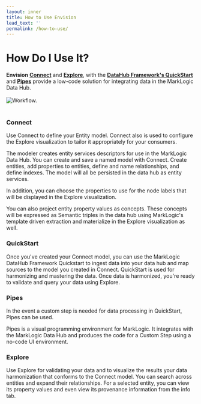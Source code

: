 ```yaml
---
layout: inner
title: How to Use Envision
lead_text: ''
permalink: /how-to-use/
---
```


# How Do I Use It?

**Envision** **[Connect](/envision/components/connect/)** and **[Explore](/envision/components/explore/)**,  with the **[DataHub Framework's QuickStart](http://docs.marklogic.com/datahub/)** and **[Pipes](https://github.com/marklogic-community/pipes/wiki)** provide a low-code solution for integrating data in the MarkLogic Data Hub.
<br><br> 
![Workflow.](/envision/images/Workflow.png)
<br><br>
### Connect
Use Connect to define your Entity model.  Connect also is used to configure the Explore visualization to tailor it appropriately for your consumers. 

The modeler creates entity services descriptors for use in the MarkLogic Data Hub. You can create and save a named model with Connect. Create entities, add properties to entities, define and name relationships, and define indexes.  The model will all be persisted in the data hub as entity services. 

In addition, you can choose the properties to use for the node labels that will be displayed in the Explore visualization. 

You can also project entity property values as concepts. These concepts will be expressed as Semantic triples in the data hub using MarkLogic's template driven extraction and materialize in the Explore visualization as well.

### QuickStart
Once you've created your Connect model, you can use the MarkLogic DataHub Framework Quickstart to ingest data into your data hub and map sources to the model you created in Connect.  QuickStart is used for harmonizing and mastering the data.  Once data is harmonized, you're ready to validate and query your data using Explore. 

### Pipes
In the event a custom step is needed for data processing in QuickStart, Pipes can be used.

Pipes is a visual programming environment for MarkLogic. It integrates with the MarkLogic Data Hub and produces the code for a Custom Step using a no-code UI environment.

### Explore
Use Explore for validating your data and to visualize the results your data harmonization that conforms to the Connect model. You can search across entities and expand their relationships. For a selected entity, you can view its property values and even view its provenance information from the info tab.
